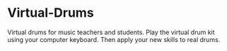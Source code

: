 # Virtual-Drums
Virtual drums for music teachers and students. Play the virtual drum kit using your computer keyboard. Then apply your new skills to real drums.
